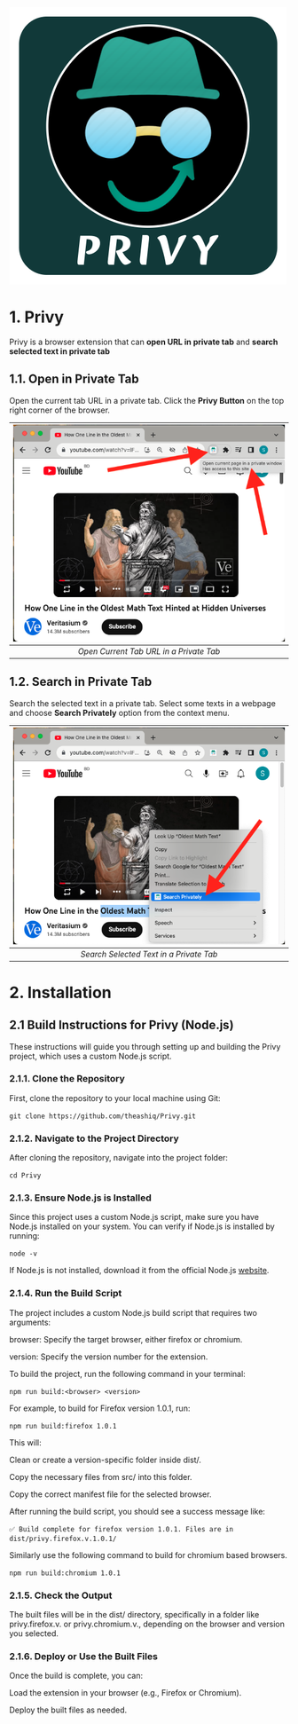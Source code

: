 ![Privy](Privy-Banner.png)

# 1. Privy
Privy is a browser extension that can **open URL in private tab** and **search selected text in private tab**

## 1.1. Open in Private Tab
Open the current tab URL in a private tab. Click the **Privy Button** on the top right corner of the browser.

| ![Open In Private Tab](screenshot/Privy_Open_In_Private_Tab.png) | 
|:--:| 
| *Open Current Tab URL in a Private Tab* |

## 1.2. Search in Private Tab
Search the selected text in a private tab. Select some texts in a webpage and choose **Search Privately** option from the context menu.

| ![Search In Private Tab](screenshot/Privy_Search_In_Private_Tab.png) | 
|:--:| 
| *Search Selected Text in a Private Tab* |

# 2. Installation

## 2.1 Build Instructions for Privy (Node.js)
These instructions will guide you through setting up and building the Privy project, which uses a custom Node.js script.

### 2.1.1. Clone the Repository
First, clone the repository to your local machine using Git:

```git clone https://github.com/theashiq/Privy.git```

### 2.1.2. Navigate to the Project Directory
After cloning the repository, navigate into the project folder:

```cd Privy```

### 2.1.3. Ensure Node.js is Installed
Since this project uses a custom Node.js script, make sure you have Node.js installed on your system. You can verify if Node.js is installed by running:

```node -v```

If Node.js is not installed, download it from the official Node.js [website](https://nodejs.org/).

### 2.1.4. Run the Build Script
The project includes a custom Node.js build script that requires two arguments:

browser: Specify the target browser, either firefox or chromium.

version: Specify the version number for the extension.

To build the project, run the following command in your terminal:

```npm run build:<browser> <version>```

For example, to build for Firefox version 1.0.1, run:

```npm run build:firefox 1.0.1```

This will:

Clean or create a version-specific folder inside dist/.

Copy the necessary files from src/ into this folder.

Copy the correct manifest file for the selected browser.

After running the build script, you should see a success message like:

```✅ Build complete for firefox version 1.0.1. Files are in dist/privy.firefox.v.1.0.1/```

Similarly use the following command to build for chromium based browsers.

```npm run build:chromium 1.0.1```

### 2.1.5. Check the Output
The built files will be in the dist/ directory, specifically in a folder like privy.firefox.v.<version> or privy.chromium.v.<version>, depending on the browser and version you selected.

### 2.1.6. Deploy or Use the Built Files
Once the build is complete, you can:

Load the extension in your browser (e.g., Firefox or Chromium).

Deploy the built files as needed.

